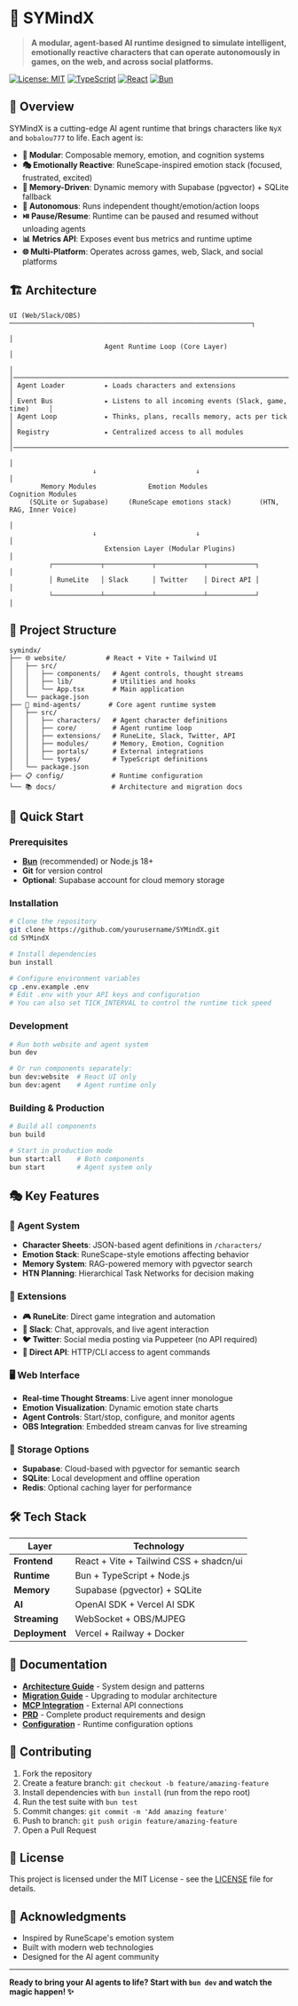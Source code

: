 # 🧠 SYMindX

> **A modular, agent-based AI runtime designed to simulate intelligent, emotionally reactive characters that can operate autonomously in games, on the web, and across social platforms.**

[![License: MIT](https://img.shields.io/badge/License-MIT-yellow.svg)](https://opensource.org/licenses/MIT)
[![TypeScript](https://img.shields.io/badge/TypeScript-007ACC?logo=typescript&logoColor=white)](https://www.typescriptlang.org/)
[![React](https://img.shields.io/badge/React-20232A?logo=react&logoColor=61DAFB)](https://reactjs.org/)
[![Bun](https://img.shields.io/badge/Bun-000000?logo=bun&logoColor=white)](https://bun.sh/)

## 🎯 Overview

SYMindX is a cutting-edge AI agent runtime that brings characters like `NyX` and `bobalou777` to life. Each agent is:

- **🧩 Modular**: Composable memory, emotion, and cognition systems
- **🎭 Emotionally Reactive**: RuneScape-inspired emotion stack (focused, frustrated, excited)
- **🧠 Memory-Driven**: Dynamic memory with Supabase (pgvector) + SQLite fallback
- **🔄 Autonomous**: Runs independent thought/emotion/action loops
- **⏯️ Pause/Resume**: Runtime can be paused and resumed without unloading agents
- **📊 Metrics API**: Exposes event bus metrics and runtime uptime
- **🌐 Multi-Platform**: Operates across games, web, Slack, and social platforms

## 🏗️ Architecture

```
UI (Web/Slack/OBS) ─────────────────────────────────────────────────────────────┐
                                                                                 │
                        Agent Runtime Loop (Core Layer)                          │
                                                                                 │
│───────────────────────────────────────────────────────────────────────────────│
│ Agent Loader          ▸ Loads characters and extensions                        │
│ Event Bus             ▸ Listens to all incoming events (Slack, game, time)     │
│ Agent Loop            ▸ Thinks, plans, recalls memory, acts per tick           │
│ Registry              ▸ Centralized access to all modules                      │
│───────────────────────────────────────────────────────────────────────────────│
                                                                                 │
                     ↓                         ↓                                 │
        Memory Modules             Emotion Modules               Cognition Modules
     (SQLite or Supabase)     (RuneScape emotions stack)       (HTN, RAG, Inner Voice)
                                                                                 │
                     ↓                         ↓                                 │
                        Extension Layer (Modular Plugins)                        │
          ┌────────────┬────────────┬────────────┬────────────┐                 │
          │ RuneLite   │ Slack      │ Twitter    │ Direct API │                 │
          └────────────┴────────────┴────────────┴────────────┘                 │
```

## 📁 Project Structure

```
symindx/
├── 🌐 website/          # React + Vite + Tailwind UI
│   ├── src/
│   │   ├── components/   # Agent controls, thought streams
│   │   ├── lib/          # Utilities and hooks
│   │   └── App.tsx       # Main application
│   └── package.json
├── 🤖 mind-agents/       # Core agent runtime system
│   ├── src/
│   │   ├── characters/   # Agent character definitions
│   │   ├── core/         # Agent runtime loop
│   │   ├── extensions/   # RuneLite, Slack, Twitter, API
│   │   ├── modules/      # Memory, Emotion, Cognition
│   │   ├── portals/      # External integrations
│   │   └── types/        # TypeScript definitions
│   └── package.json
├── 📋 config/            # Runtime configuration
└── 📚 docs/              # Architecture and migration docs
```

## 🚀 Quick Start

### Prerequisites

- **[Bun](https://bun.sh/)** (recommended) or Node.js 18+
- **Git** for version control
- **Optional**: Supabase account for cloud memory storage

### Installation

```bash
# Clone the repository
git clone https://github.com/yourusername/SYMindX.git
cd SYMindX

# Install dependencies
bun install

# Configure environment variables
cp .env.example .env
# Edit .env with your API keys and configuration
# You can also set TICK_INTERVAL to control the runtime tick speed
```

### Development

```bash
# Run both website and agent system
bun dev

# Or run components separately:
bun dev:website  # React UI only
bun dev:agent    # Agent runtime only
```

### Building & Production

```bash
# Build all components
bun build

# Start in production mode
bun start:all    # Both components
bun start        # Agent system only
```

## 🎭 Key Features

### 🤖 Agent System
- **Character Sheets**: JSON-based agent definitions in `/characters/`
- **Emotion Stack**: RuneScape-style emotions affecting behavior
- **Memory System**: RAG-powered memory with pgvector search
- **HTN Planning**: Hierarchical Task Networks for decision making

### 🔌 Extensions
- **🎮 RuneLite**: Direct game integration and automation
- **💬 Slack**: Chat, approvals, and live agent interaction
- **🐦 Twitter**: Social media posting via Puppeteer (no API required)
- **🔗 Direct API**: HTTP/CLI access to agent commands

### 🖥️ Web Interface
- **Real-time Thought Streams**: Live agent inner monologue
- **Emotion Visualization**: Dynamic emotion state charts
- **Agent Controls**: Start/stop, configure, and monitor agents
- **OBS Integration**: Embedded stream canvas for live streaming

### 💾 Storage Options
- **Supabase**: Cloud-based with pgvector for semantic search
- **SQLite**: Local development and offline operation
- **Redis**: Optional caching layer for performance

## 🛠️ Tech Stack

| Layer | Technology |
|-------|------------|
| **Frontend** | React + Vite + Tailwind CSS + shadcn/ui |
| **Runtime** | Bun + TypeScript + Node.js |
| **Memory** | Supabase (pgvector) + SQLite |
| **AI** | OpenAI SDK + Vercel AI SDK |
| **Streaming** | WebSocket + OBS/MJPEG |
| **Deployment** | Vercel + Railway + Docker |

## 📖 Documentation

- **[Architecture Guide](./docs/ARCHITECTURE.md)** - System design and patterns
- **[Migration Guide](./docs/MIGRATION.md)** - Upgrading to modular architecture
- **[MCP Integration](./docs/MCP_AND_API_INTEGRATION.md)** - External API connections
- **[PRD](./PRD.md)** - Complete product requirements and design
- **[Configuration](./config/README.md)** - Runtime configuration options

## 🤝 Contributing

1. Fork the repository
2. Create a feature branch: `git checkout -b feature/amazing-feature`
3. Install dependencies with `bun install` (run from the repo root)
4. Run the test suite with `bun test`
5. Commit changes: `git commit -m 'Add amazing feature'`
6. Push to branch: `git push origin feature/amazing-feature`
7. Open a Pull Request

## 📄 License

This project is licensed under the MIT License - see the [LICENSE](LICENSE) file for details.

## 🙏 Acknowledgments

- Inspired by RuneScape's emotion system
- Built with modern web technologies
- Designed for the AI agent community

---

**Ready to bring your AI agents to life? Start with `bun dev` and watch the magic happen! ✨**